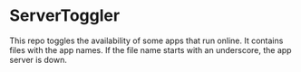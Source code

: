 # ServerToggler
This repo toggles the availability of some apps that run online.
It contains files with the app names. If the file name starts with an underscore, the app server is down.
